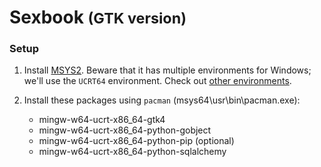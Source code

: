# Sexbook <small>(GTK version)</small>

### Setup

1. Install [MSYS2](https://www.msys2.org/).
   Beware that it has multiple environments for Windows; we'll use the `UCRT64` environment.
   Check out [other environments](https://www.msys2.org/docs/environments/).

2. Install these packages using `pacman` (msys64\usr\bin\pacman.exe):
    - mingw-w64-ucrt-x86_64-gtk4
    - mingw-w64-ucrt-x86_64-python-gobject
    - mingw-w64-ucrt-x86_64-python-pip (optional)
    - mingw-w64-ucrt-x86_64-python-sqlalchemy
